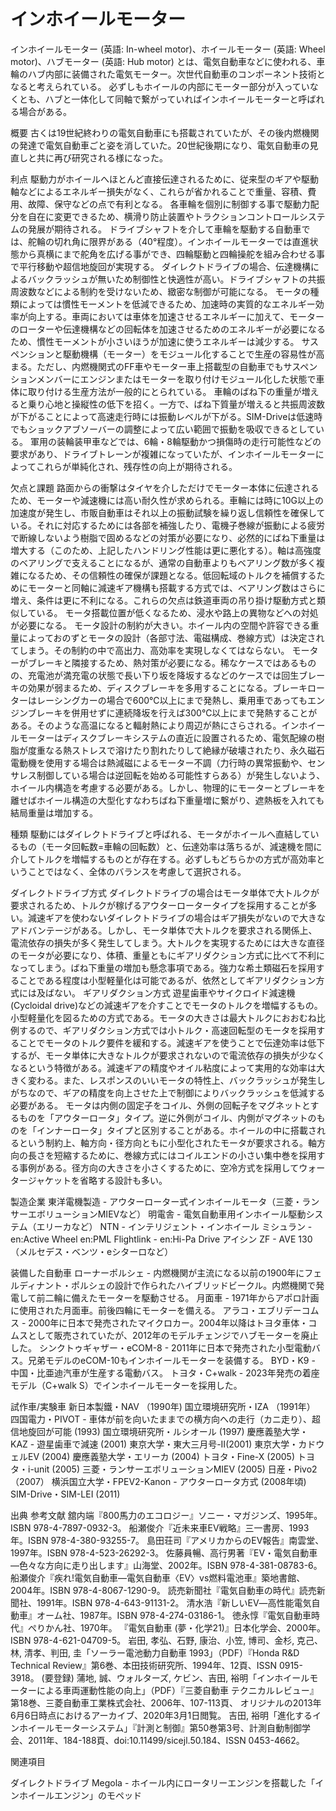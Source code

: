 # インホイールモーター

インホイールモーター (英語: In-wheel motor)、ホイールモーター (英語: Wheel motor)、ハブモーター (英語: Hub motor) とは、電気自動車などに使われる、車輪のハブ内部に装備された電気モーター。次世代自動車のコンポーネント技術となると考えられている。
必ずしもホイールの内部にモーター部分が入っていなくとも、ハブと一体化して同軸で繋がっていればインホイールモーターと呼ばれる場合がある。

概要
古くは19世紀終わりの電気自動車にも搭載されていたが、その後内燃機関の発達で電気自動車ごと姿を消していた。20世紀後期になり、電気自動車の見直しと共に再び研究される様になった。

利点
駆動力がホイールへほとんど直接伝達されるために、従来型のギアや駆動軸などによるエネルギー損失がなく、これらが省かれることで重量、容積、費用、故障、保守などの点で有利となる。
各車輪を個別に制御する事で駆動力配分を自在に変更できるため、横滑り防止装置やトラクションコントロールシステムの発展が期待される。
ドライブシャフトを介して車輪を駆動する自動車では、舵輪の切れ角に限界がある（40°程度）。インホイールモーターでは直進状態から真横にまで舵角を広げる事ができ、四輪駆動と四輪操舵を組み合わせる事で平行移動や超信地旋回が実現する。
ダイレクトドライブの場合、伝達機構によるバックラッシュが無いため制御性と快適性が高い。ドライブシャフトの共振周波数などによる制約を受けないため、緻密な制御が可能になる。
モータの種類によっては慣性モーメントを低減できるため、加速時の実質的なエネルギー効率が向上する。車両においては車体を加速させるエネルギーに加えて、モーターのローターや伝達機構などの回転体を加速させるためのエネルギーが必要になるため、慣性モーメントが小さいほうが加速に使うエネルギーは減少する。
サスペンションと駆動機構（モーター）をモジュール化することで生産の容易性が高まる。ただし、内燃機関式のFF車やモーター車上搭載型の自動車でもサスペンションメンバーにエンジンまたはモーターを取り付けモジュール化した状態で車体に取り付ける生産方法が一般的にとられている。
車輪のばね下の重量が増えると乗り心地と操縦性の低下を招く。一方で、ばね下質量が増えると共振周波数が下がることによって高速走行時には振動レベルが下がる。SIM-Driveは低速時でもショックアブソーバーの調整によって広い範囲で振動を吸収できるとしている。
軍用の装輪装甲車などでは、6輪・8輪駆動かつ損傷時の走行可能性などの要求があり、ドライブトレーンが複雑になっていたが、インホイールモーターによってこれらが単純化され、残存性の向上が期待される。

欠点と課題
路面からの衝撃はタイヤを介しただけでモーター本体に伝達されるため、モーターや減速機には高い耐久性が求められる。車輪には時に10G以上の加速度が発生し、市販自動車はそれ以上の振動試験を繰り返し信頼性を確保している。それに対応するためには各部を補強したり、電機子巻線が振動による疲労で断線しないよう樹脂で固めるなどの対策が必要になり、必然的にばね下重量は増大する（このため、上記したハンドリング性能は更に悪化する）。軸は高強度のベアリングで支えることになるが、通常の自動車よりもベアリング数が多く複雑になるため、その信頼性の確保が課題となる。低回転域のトルクを補償するためにモーターと同軸に減速ギア機構も搭載する方式では、ベアリング数はさらに増え、条件は更に不利になる。これらの欠点は鉄道車両の吊り掛け駆動方式と類似している。
モータ搭載位置が低くなるため、浸水や路上の異物などへの対処が必要になる。
モータ設計の制約が大きい。ホイール内の空間や許容できる重量によっておのずとモータの設計（各部寸法、電磁構成、巻線方式）は決定されてしまう。その制約の中で高出力、高効率を実現しなくてはならない。
モーターがブレーキと隣接するため、熱対策が必要になる。稀なケースではあるものの、充電池が満充電の状態で長い下り坂を降坂するなどのケースでは回生ブレーキの効果が弱まるため、ディスクブレーキを多用することになる。ブレーキローターはレーシングカーの場合で600℃以上にまで発熱し、乗用車であってもエンジンブレーキを併用せずに連続降坂を行えば300℃以上にまで発熱することがある。そのような高温になると輻射熱により周辺が熱にさらされる。インホイールモーターはディスクブレーキシステムの直近に設置されるため、電気配線の樹脂が度重なる熱ストレスで溶けたり割れたりして絶縁が破壊されたり、永久磁石電動機を使用する場合は熱減磁によるモーター不調（力行時の異常振動や、センサレス制御している場合は逆回転を始める可能性すらある）が発生しないよう、ホイール内構造を考慮する必要がある。しかし、物理的にモーターとブレーキを離せばホイール構造の大型化すなわちばね下重量増に繋がり、遮熱板を入れても結局重量は増加する。

種類
駆動にはダイレクトドライブと呼ばれる、モータがホイールへ直結しているもの（モータ回転数=車輪の回転数）と、伝達効率は落ちるが、減速機を間に介してトルクを増幅するものとが存在する。必ずしもどちらかの方式が高効率ということではなく、全体のバランスを考慮して選択される。

ダイレクトドライブ方式
ダイレクトドライブの場合はモータ単体で大トルクが要求されるため、トルクが稼げるアウターロータータイプを採用することが多い。減速ギアを使わないダイレクトドライブの場合はギア損失がないので大きなアドバンテージがある。しかし、モータ単体で大トルクを要求される関係上、電流依存の損失が多く発生してしまう。大トルクを実現するためには大きな直径のモータが必要になり、体積、重量ともにギアリダクション方式に比べて不利になってしまう。ばね下重量の増加も懸念事項である。強力な希土類磁石を採用することである程度は小型軽量化は可能であるが、依然としてギアリダクション方式には及ばない。
ギアリダクション方式
遊星歯車やサイクロイド減速機(Cycloidal drive)などの減速ギアを介すことでモータのトルクを増幅するもの。小型軽量化を図るための方式である。モータの大きさは最大トルクにおおむね比例するので、ギアリダクション方式では小トルク・高速回転型のモータを採用することでモータのトルク要件を緩和する。減速ギアを使うことで伝達効率は低下するが、モータ単体に大きなトルクが要求されないので電流依存の損失が少なくなるという特徴がある。減速ギアの精度やオイル粘度によって実用的な効率は大きく変わる。また、レスポンスのいいモータの特性上、バックラッシュが発生しがちなので、ギアの精度を向上させた上で制御によりバックラッシュを低減する必要がある。
モータは内側の固定子をコイル、外側の回転子をマグネットとするものを「アウターロータ」タイプ。逆に外側がコイル、内側がマグネットのものを「インナーロータ」タイプと区別することがある。ホイールの中に搭載されるという制約上、軸方向・径方向ともに小型化されたモータが要求される。軸方向の長さを短縮するために、巻線方式にはコイルエンドの小さい集中巻を採用する事例がある。径方向の大きさを小さくするために、空冷方式を採用してウォータージャケットを省略する設計も多い。

製造企業
東洋電機製造 - アウターローター式インホイールモータ（三菱・ランサーエボリューションMIEVなど）
明電舎 - 電気自動車用インホイール駆動システム（エリーカなど）
NTN - インテリジェント・インホイール
ミシュラン - en:Active Wheel
en:PML Flightlink - en:Hi-Pa Drive
アイシン
ZF - AVE 130（メルセデス・ベンツ・eシターロなど）

装備した自動車
ローナーポルシェ - 内燃機関が主流になる以前の1900年にフェルディナント・ポルシェの設計で作られたハイブリッドビークル。内燃機関で発電して前二輪に備えたモーターを駆動させる。
月面車 - 1971年からアポロ計画に使用された月面車。前後四輪にモーターを備える。
アラコ・エブリデーコムス - 2000年に日本で発売されたマイクロカー。2004年以降はトヨタ車体・コムスとして販売されていたが、2012年のモデルチェンジでハブモーターを廃止した。
シンクトゥギャザー・eCOM-8 - 2011年に日本で発売された小型電動バス。兄弟モデルのeCOM-10もインホイールモーターを装備する。
BYD・K9 - 中国・比亜迪汽車が生産する電動バス。
トヨタ・C+walk - 2023年発売の着座モデル（C+walk S）でインホイールモーターを採用した。

試作車/実験車
新日本製鐵・NAV （1990年)
国立環境研究所・IZA （1991年）
四国電力・PIVOT - 車体が前を向いたままでの横方向への走行（カニ走り）、超信地旋回が可能 (1993)
国立環境研究所・ルシオール (1997)
慶應義塾大学・KAZ - 遊星歯車で減速 (2001)
東京大学・東大三月号-II(2001)
東京大学・カドウェルEV (2004)
慶應義塾大学・エリーカ (2004)
トヨタ・Fine-X (2005)
トヨタ・i-unit (2005)
三菱・ランサーエボリューションMIEV (2005)
日産・Pivo2（2007）
横浜国立大学・FPEV2-Kanon - アウターロータ方式 (2008年頃)
SIM-Drive・SIM-LEI (2011)

出典
参考文献
舘内端『800馬力のエコロジー』ソニー・マガジンズ、1995年。ISBN 978-4-7897-0932-3。 
船瀬俊介『近未来車EV戦略』三一書房、1993年。ISBN 978-4-380-93255-7。 
島田荘司『アメリカからのEV報告』南雲堂、1997年。ISBN 978-4-523-26292-3。 
佐藤員暢、高行男著『EV・電気自動車―色々な方向に走り出します』山海堂、2002年。ISBN 978-4-381-08783-6。 
船瀬俊介『疾れ!電気自動車―電気自動車〈EV〉vs燃料電池車』築地書館、2004年。ISBN 978-4-8067-1290-9。 
読売新聞社『電気自動車の時代』読売新聞社、1991年。ISBN 978-4-643-91131-2。 
清水浩『新しいEV―高性能電気自動車』オーム社、1987年。ISBN 978-4-274-03186-1。 
徳永惇『電気自動車時代』ぺりかん社、1970年。 
『電気自動車 (夢・化学21)』日本化学会、2000年。ISBN 978-4-621-04709-5。 
岩田, 孝弘、石野, 康治、小笠, 博司、金杉, 克己、林, 清孝、判田, 圭「ソーラー電池動力自動車 1993」（PDF）『Honda R&D Technical Review』第6巻、本田技術研究所、1994年、12頁、ISSN 0915-3918。 (要登録)
蒲地, 誠、ウォルターズ, ケビン、吉田, 裕明「インホイールモーターによる車両運動性能の向上」（PDF）『三菱自動車 テクニカルレビュー』第18巻、三菱自動車工業株式会社、2006年、107-113頁、 オリジナルの2013年6月6日時点におけるアーカイブ、2020年3月1日閲覧。 
吉田, 裕明「進化するインホイールモーターシステム」『計測と制御』第50巻第3号、計測自動制御学会、2011年、184-188頁、doi:10.11499/sicejl.50.184、ISSN 0453-4662。

関連項目

ダイレクトドライブ
Megola - ホイール内にロータリーエンジンを搭載した「インホイールエンジン」のモペッド